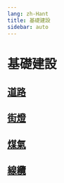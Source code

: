 ```yaml
---
lang: zh-Hant
title: 基礎建設
sidebar: auto
---
```


# 基礎建設
## [道路](road.md)
## [街燈](street-light.md)
## [煤氣](town-gas.md)
## [線纜](cable.md)